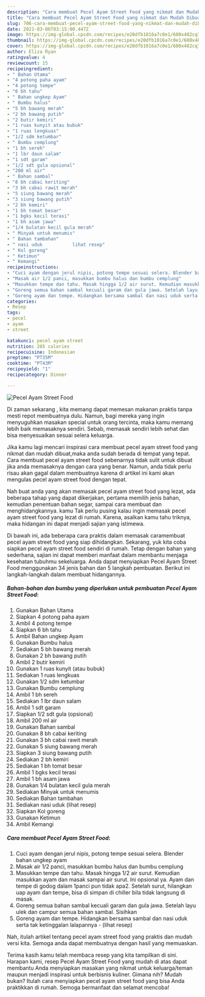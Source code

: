```yaml
---
description: "Cara membuat Pecel Ayam Street Food yang nikmat dan Mudah Dibuat"
title: "Cara membuat Pecel Ayam Street Food yang nikmat dan Mudah Dibuat"
slug: 706-cara-membuat-pecel-ayam-street-food-yang-nikmat-dan-mudah-dibuat
date: 2021-03-06T03:15:00.447Z
image: https://img-global.cpcdn.com/recipes/e20dfb1016a7c0e1/680x482cq70/pecel-ayam-street-food-foto-resep-utama.jpg
thumbnail: https://img-global.cpcdn.com/recipes/e20dfb1016a7c0e1/680x482cq70/pecel-ayam-street-food-foto-resep-utama.jpg
cover: https://img-global.cpcdn.com/recipes/e20dfb1016a7c0e1/680x482cq70/pecel-ayam-street-food-foto-resep-utama.jpg
author: Eliza Ryan
ratingvalue: 4
reviewcount: 15
recipeingredient:
- " Bahan Utama"
- "4 potong paha ayam"
- "4 potong tempe"
- "6 bh tahu"
- " Bahan ungkep Ayam"
- " Bumbu halus"
- "5 bh bawang merah"
- "2 bh bawang putih"
- "2 butir kemiri"
- "1 ruas kunyit atau bubuk"
- "1 ruas lengkuas"
- "1/2 sdm ketumbar"
- " Bumbu cemplung"
- "1 bh sereh"
- "1 lbr daun salam"
- "1 sdt garam"
- "1/2 sdt gula opsional"
- "200 ml air"
- " Bahan sambal"
- "8 bh cabai keriting"
- "3 bh cabai rawit merah"
- "5 siung bawang merah"
- "3 siung bawang putih"
- "2 bh kemiri"
- "1 bh tomat besar"
- "1 bgks kecil terasi"
- "1 bh asam jawa"
- "1/4 bulatan kecil gula merah"
- " Minyak untuk menumis"
- " Bahan tambahan"
- " nasi uduk           lihat resep"
- " Kol goreng"
- " Ketimun"
- " Kemangi"
recipeinstructions:
- "Cuci ayam dengan jerul nipis, potong tempe sesuai selera. Blender bahan ungkep ayam"
- "Masak air 1/2 panci, masukkan bumbu halus dan bumbu cemplung"
- "Masukkan tempe dan tahu. Masak hingga 1/2 air surut. Kemudian masukkan ayam dan masak sampai air surut. Ini opsional ya. Ayam dan tempe di godog dalam 1panci pun tidak apa2. Setelah surut, hilangkan uap ayam dan tempe, bisa di simpan di chiller bila tidak langsung di masak."
- "Goreng semua bahan sambal kecuali garam dan gula jawa. Setelah layu ulek dan campur semua bahan sambal. Sisihkan"
- "Goreng ayam dan tempe. Hidangkan bersama sambal dan nasi uduk serta tak ketinggalan lalapannya           (lihat resep)"
categories:
- Resep
tags:
- pecel
- ayam
- street

katakunci: pecel ayam street 
nutrition: 265 calories
recipecuisine: Indonesian
preptime: "PT35M"
cooktime: "PT43M"
recipeyield: "1"
recipecategory: Dinner

---
```



![Pecel Ayam Street Food](https://img-global.cpcdn.com/recipes/e20dfb1016a7c0e1/680x482cq70/pecel-ayam-street-food-foto-resep-utama.jpg)

Di zaman  sekarang , kita memang dapat memesan makanan praktis tanpa mesti repot membuatnya dulu. Namun, bagi mereka yang ingin menyuguhkan masakan special untuk orang tercinta, maka kamu memang lebih baik memasaknya sendiri. Sebab, memasak sendiri lebih sehat dan bisa menyesuaikan sesuai selera keluarga.

Jika kamu lagi mencari inspirasi cara membuat pecel ayam street food yang nikmat dan mudah dibuat,maka anda sudah berada di tempat yang tepat. Cara membuat pecel ayam street food  sebenarnya tidak sulit untuk dibuat jika anda memasaknya dengan cara yang benar. Namun, anda tidak perlu risau akan gagal dalam membuatnya 
karena di artikel ini kami akan mengulas pecel ayam street food dengan tepat.  



Nah buat anda yang akan memasak pecel ayam street food yang lezat, ada beberapa tahap yang dapat dikerjakan, pertama memilih jenis bahan, kemudian penentuan bahan segar, sampai cara membuat dan menghidangkannya. kamu Tak perlu pusing kalau ingin memasak pecel ayam street food yang lezat di rumah. Karena, asalkan kamu  tahu triknya, maka hidangan ini dapat menjadi sajian yang istimewa.

Di bawah ini, ada beberapa cara praktis  dalam memasak caramembuat pecel ayam street food yang siap dihidangkan. Sekarang, yuk kita coba siapkan pecel ayam street food sendiri di rumah. Tetap dengan bahan yang sederhana, sajian ini dapat memberi manfaat dalam membantu menjaga kesehatan tubuhmu sekeluarga. Anda dapat menyiapkan Pecel Ayam Street Food menggunakan 34 jenis bahan dan 5 langkah pembuatan. Berikut ini langkah-langkah dalam membuat hidangannya.

<!--inarticleads1-->

##### Bahan-bahan dan bumbu yang diperlukan untuk pembuatan Pecel Ayam Street Food:

1. Gunakan  Bahan Utama
1. Siapkan 4 potong paha ayam
1. Ambil 4 potong tempe
1. Siapkan 6 bh tahu
1. Ambil  Bahan ungkep Ayam
1. Gunakan  Bumbu halus
1. Sediakan 5 bh bawang merah
1. Gunakan 2 bh bawang putih
1. Ambil 2 butir kemiri
1. Gunakan 1 ruas kunyit (atau bubuk)
1. Sediakan 1 ruas lengkuas
1. Gunakan 1/2 sdm ketumbar
1. Gunakan  Bumbu cemplung
1. Ambil 1 bh sereh
1. Sediakan 1 lbr daun salam
1. Ambil 1 sdt garam
1. Siapkan 1/2 sdt gula (opsional)
1. Ambil 200 ml air
1. Gunakan  Bahan sambal
1. Gunakan 8 bh cabai keriting
1. Gunakan 3 bh cabai rawit merah
1. Gunakan 5 siung bawang merah
1. Siapkan 3 siung bawang putih
1. Sediakan 2 bh kemiri
1. Sediakan 1 bh tomat besar
1. Ambil 1 bgks kecil terasi
1. Ambil 1 bh asam jawa
1. Gunakan 1/4 bulatan kecil gula merah
1. Sediakan  Minyak untuk menumis
1. Sediakan  Bahan tambahan
1. Sediakan  nasi uduk           (lihat resep)
1. Siapkan  Kol goreng
1. Gunakan  Ketimun
1. Ambil  Kemangi




<!--inarticleads2-->

##### Cara membuat Pecel Ayam Street Food:

1. Cuci ayam dengan jerul nipis, potong tempe sesuai selera. Blender bahan ungkep ayam
1. Masak air 1/2 panci, masukkan bumbu halus dan bumbu cemplung
1. Masukkan tempe dan tahu. Masak hingga 1/2 air surut. Kemudian masukkan ayam dan masak sampai air surut. Ini opsional ya. Ayam dan tempe di godog dalam 1panci pun tidak apa2. Setelah surut, hilangkan uap ayam dan tempe, bisa di simpan di chiller bila tidak langsung di masak.
1. Goreng semua bahan sambal kecuali garam dan gula jawa. Setelah layu ulek dan campur semua bahan sambal. Sisihkan
1. Goreng ayam dan tempe. Hidangkan bersama sambal dan nasi uduk serta tak ketinggalan lalapannya -           (lihat resep)




Nah, itulah artikel tentang  pecel ayam street food  yang praktis dan mudah versi kita. Semoga anda dapat membuatnya dengan hasil yang memuaskan. 

Terima kasih kamu telah membaca resep yang kita tampilkan di sini. Harapan kami, resep  Pecel Ayam Street Food yang mudah di atas dapat membantu Anda menyiapkan masakan yang nikmat untuk keluarga/teman maupun menjadi inspirasi untuk berbisnis kuliner. Gimana nih? Mudah bukan? Itulah cara menyiapkan pecel ayam street food yang bisa Anda praktikkan di rumah. Semoga bermanfaat dan selamat mencoba!

